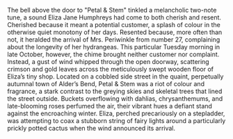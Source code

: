 The bell above the door to "Petal & Stem" tinkled a melancholic two-note tune, a sound Eliza Jane Humphreys had come to both cherish and resent.  Cherished because it meant a potential customer, a splash of colour in the otherwise quiet monotony of her days. Resented because, more often than not, it heralded the arrival of Mrs. Periwinkle from number 27, complaining about the longevity of her hydrangeas.  This particular Tuesday morning in late October, however, the chime brought neither customer nor complaint. Instead, a gust of wind whipped through the open doorway, scattering crimson and gold leaves across the meticulously swept wooden floor of Eliza’s tiny shop.  Located on a cobbled side street in the quaint, perpetually autumnal town of Alder’s Bend, Petal & Stem was a riot of colour and fragrance, a stark contrast to the greying skies and skeletal trees that lined the street outside.  Buckets overflowing with dahlias, chrysanthemums, and late-blooming roses perfumed the air, their vibrant hues a defiant stand against the encroaching winter.  Eliza, perched precariously on a stepladder, was attempting to coax a stubborn string of fairy lights around a particularly prickly potted cactus when the wind announced its arrival.
